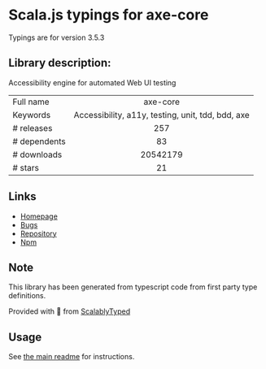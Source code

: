 
# Scala.js typings for axe-core

Typings are for version 3.5.3

## Library description:
Accessibility engine for automated Web UI testing

|                    |                 |
| ------------------ | :-------------: |
| Full name          | axe-core |
| Keywords           | Accessibility, a11y, testing, unit, tdd, bdd, axe |
| # releases         | 257 |
| # dependents       | 83 |
| # downloads        | 20542179 |
| # stars            | 21 |

## Links
- [Homepage](https://github.com/dequelabs/axe-core#readme)
- [Bugs](https://github.com/dequelabs/axe-core/issues)
- [Repository](https://github.com/dequelabs/axe-core)
- [Npm](https://www.npmjs.com/package/axe-core)
    


## Note
This library has been generated from typescript code from first party type definitions.

Provided with :purple_heart: from [ScalablyTyped](https://github.com/oyvindberg/ScalablyTyped)

## Usage
See [the main readme](../../readme.md) for instructions.


